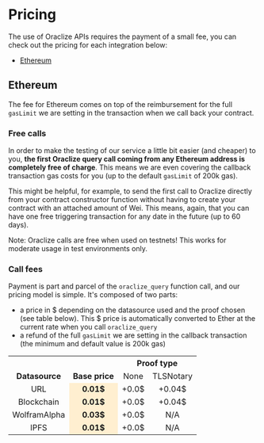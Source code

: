 # Pricing

The use of Oraclize APIs requires the payment of a small fee, you can check out the pricing for each integration below:

 * <a href="#ethereum">Ethereum</a>


## Ethereum

The fee for Ethereum comes on top of the reimbursement for the full `gasLimit` we are setting in the transaction when we call back your contract.

### Free calls

In order to make the testing of our service a little bit easier (and cheaper) to you, **the first Oraclize query call coming from any Ethereum address is completely free of charge**. This means we are even covering the callback transaction gas costs for you (up to the default `gasLimit` of 200k gas).

This might be helpful, for example, to send the first call to Oraclize directly from your contract constructor function without having to create your contract with an attached amount of Wei. This means, again, that you can have one free triggering transaction for any date in the future (up to 60 days).

<aside class="notice">
Note: Oraclize calls are free when used on testnets! This works for moderate usage in test environments only.
</aside>

### Call fees

Payment is part and parcel of the `oraclize_query` function call, and our pricing model is simple. It's composed of two parts:

* a price in $ depending on the datasource used and the proof chosen (see table below). This $ price is automatically converted to Ether at the current rate when you call `oraclize_query`
* a refund of the full `gasLimit` we are setting in the callback transaction (the minimum and default value is 200k gas)

<style type="text/css">
	tr, td, th {
		text-align: center !important;
		vertical-align: middle !important;
	}
</style>

<table>
  <tr>
    <th rowspan="2" style="vertical-align: bottom !important;">Datasource</th>
    <th rowspan="2" style="vertical-align: bottom !important;">Base price</th>
    <th colspan="2">Proof type</th>
  </tr>
  <tr>
    <td>None</td>
    <td>TLSNotary</td>
  </tr>
  <tr>
    <td>URL</td>
    <td style="background-color:#FFEFD0;font-weight: 700;">0.01$</td>
    <td>+0.0$</td>
    <td>+0.04$</td>
  </tr>
  <tr>
    <td>Blockchain</td>
    <td style="background-color:#FFEFD0;font-weight: 700;">0.01$</td>
    <td>+0.0$</td>
    <td>+0.04$</td>
  </tr>
  <tr>
    <td>WolframAlpha</td>
    <td style="background-color:#FFEFD0;font-weight: 700;">0.03$</td>
    <td>+0.0$</td>
    <td>N/A</td>
  </tr>
  <tr>
    <td>IPFS</td>
    <td style="background-color:#FFEFD0;font-weight: 700;">0.01$</td>
    <td>+0.0$</td>
    <td>N/A</td>
  </tr>
</table>